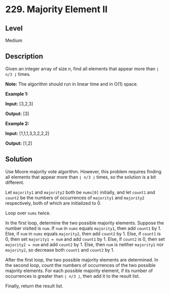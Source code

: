 # 229. Majority Element II
## Level
Medium

## Description
Given an integer array of size *n*, find all elements that appear more than `⌊ n/3 ⌋` times.

**Note:** The algorithm should run in linear time and in O(1) space.

**Example 1:**

**Input:** [3,2,3]

**Output:** [3]

**Example 2:**

**Input:** [1,1,1,3,3,2,2,2]

**Output:** [1,2]

## Solution
Use Moore majority vote algorithm. However, this problem requires finding all elements that appear more than `⌊ n/3 ⌋` times, so the solution is a bit different.

Let `majority1` and `majority2` both be `nums[0]` initially, and let `count1` and `count2` be the numbers of occurrences of `majority1` and `majority2` respectively, both of which are initialized to 0.

Loop over `nums` twice.

In the first loop, determine the two possible majority elements. Suppose the number visited is `num`. If `num` in `nums` equals `majority1`, then add `count1` by 1. Else, if `num` in `nums` equals `majority2`, then add `count2` by 1. Else, if `count1` is 0, then set `majority1 = num` and add `count1` by 1. Else, if `count2` is 0, then set `majority2 = num` and add `count2` by 1. Else, then `num` is neither `majority1` nor `majority2`, so decrease both `count1` and `count2` by 1.

After the first loop, the two possible majority elements are determined. In the second loop, count the numbers of occurrences of the two possible majority elements. For each possible majority element, if its number of occurrences is greater than `⌊ n/3 ⌋`, then add it to the result list.

Finally, return the result list.
